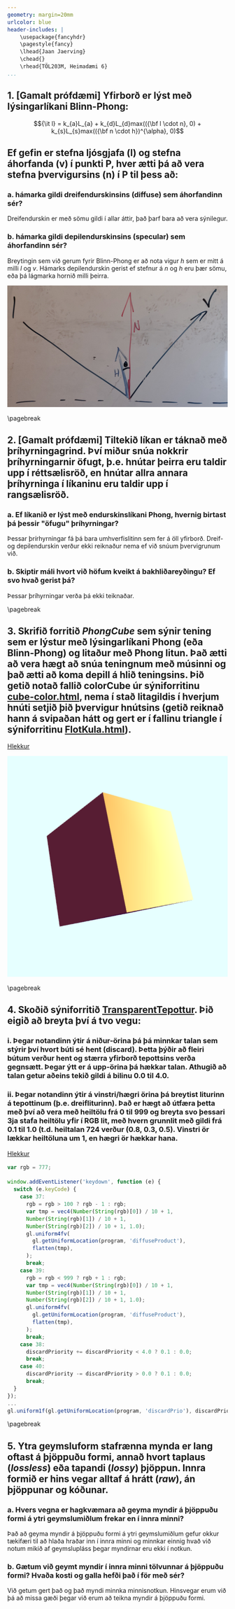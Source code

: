 ```yaml
---
geometry: margin=20mm
urlcolor: blue
header-includes: |
    \usepackage{fancyhdr}
    \pagestyle{fancy}
    \lhead{Jaan Jaerving}
    \chead{}
    \rhead{TÖL203M, Heimadæmi 6}
...
```


## 1. [Gamalt prófdæmi] Yfirborð er lýst með lýsingarlíkani Blinn-Phong:

$${\it l} = k_{a}L_{a} + k_{d}L_{d}max(({\bf l \cdot n}, 0) + k_{s}L_{s}max(({\bf n \cdot h})^{\alpha}, 0)$$

## Ef gefin er stefna ljósgjafa (l) og stefna áhorfanda (v) í punkti P, hver ætti þá að vera stefna þvervigursins (n) í P til þess að:

### a. hámarka gildi dreifendurskinsins (diffuse) sem áhorfandinn sér?

Dreifendurskin er með sömu gildi í allar áttir, það þarf bara að vera sýnilegur.

### b. hámarka gildi depilendurskinsins (specular) sem áhorfandinn sér?

Breytingin sem við gerum fyrir Blinn-Phong er að nota vigur *h* sem er mitt á milli *l* og *v*. Hámarks depilendurskin gerist ef stefnur á *n* og *h* eru þær sömu, eða þá lágmarka hornið milli þeirra.

![Specular](spec.jpg)


\pagebreak

## 2. [Gamalt prófdæmi]  Tiltekið líkan er táknað með þríhyrningagrind.  Því miður snúa nokkrir þríhyrningarnir öfugt, þ.e. hnútar þeirra eru taldir upp í réttsælisröð, en hnútar allra annara þríhyrninga í líkaninu eru taldir upp í rangsælisröð.

### a. Ef líkanið er lýst með endurskinslíkani Phong, hvernig birtast þá þessir "öfugu" þríhyrningar?

Þessar þrírhyrningar fá þá bara umhverfislitinn sem fer á öll yfirborð. Dreif- og depilendurskin verður ekki reiknaður nema ef við snúum þvervigrunum við.

### b. Skiptir máli hvort við höfum kveikt á bakhliðareyðingu?  Ef svo hvað gerist þá?

Þessar þríhyrningar verða þá ekki teiknaðar.


\pagebreak

## 3. Skrifið forritið _PhongCube_ sem sýnir tening sem er lýstur með lýsingarlíkani Phong (eða Blinn-Phong) og litaður með Phong litun.  Það ætti að vera hægt að snúa teningnum með músinni og það ætti að koma depill á hlið teningsins.  Þið getið notað fallið colorCube úr sýniforritinu [cube-color.html](https://hjalmtyr.github.io/WebGL-forrit/Angel/cube-color.html), nema í stað litagildis í hverjum hnúti setjið þið þvervigur hnútsins (getið reiknað hann á svipaðan hátt og gert er í fallinu triangle í sýniforritinu [FlotKula.html](https://hjalmtyr.github.io/WebGL-forrit/Angel/FlotKula.html)).

[Hlekkur](https://anjrv.github.io/hw6/PhongCube.html)

![PhongCube](fk.png)


\pagebreak

## 4. Skoðið sýniforritið [TransparentTepottur](https://hjalmtyr.github.io/WebGL-forrit/Angel/TransparentTepottur.html). Þið eigið að breyta því á tvo vegu:

### i. Þegar notandinn ýtir á niður-örina þá þá minnkar talan sem stýrir því hvort búti sé hent (discard).  Þetta þýðir að fleiri bútum verður hent og stærra yfirborð tepottsins verða gegnsætt.  Þegar ýtt er á upp-örina þá hækkar talan.  Athugið að talan getur aðeins tekið gildi á bilinu 0.0 til 4.0.

### ii. Þegar notandinn ýtir á vinstri/hægri örina þá breytist liturinn á tepottinum (þ.e. dreifliturinn).  Það er hægt að útfæra þetta með því að vera með heiltölu frá 0 til 999 og breyta svo þessari 3ja stafa heiltölu yfir í RGB lit, með hvern grunnlit með gildi frá 0.1 til 1.0 (t.d. heiltalan 724 verður (0.8, 0.3, 0.5).  Vinstri ör lækkar heiltöluna um 1, en hægri ör hækkar hana.

[Hlekkur](https://anjrv.github.io/hw6/TransparentTepottur.html)

```js
var rgb = 777;

window.addEventListener('keydown', function (e) {
  switch (e.keyCode) {
    case 37:
      rgb = rgb > 100 ? rgb - 1 : rgb;
      var tmp = vec4(Number(String(rgb)[0]) / 10 + 1,
      Number(String(rgb)[1]) / 10 + 1,
      Number(String(rgb)[2]) / 10 + 1, 1.0);
      gl.uniform4fv(
        gl.getUniformLocation(program, 'diffuseProduct'),
        flatten(tmp),
      );
      break;
    case 39:
      rgb = rgb < 999 ? rgb + 1 : rgb;
      var tmp = vec4(Number(String(rgb)[0]) / 10 + 1,
      Number(String(rgb)[1]) / 10 + 1,
      Number(String(rgb)[2]) / 10 + 1, 1.0);
      gl.uniform4fv(
        gl.getUniformLocation(program, 'diffuseProduct'),
        flatten(tmp),
      );
      break;
    case 38:
      discardPriority += discardPriority < 4.0 ? 0.1 : 0.0;
      break;
    case 40:
      discardPriority -= discardPriority > 0.0 ? 0.1 : 0.0;
      break;
  }
});
...
gl.uniform1f(gl.getUniformLocation(program, 'discardPrio'), discardPriority);
```

\pagebreak

## 5. Ytra geymsluform stafrænna mynda er lang oftast á þjöppuðu formi, annað hvort taplaus (*lossless*) eða tapandi (*lossy*) þjöppun.  Innra formið er hins vegar alltaf á hrátt (*raw*), án þjöppunar og kóðunar.

### a. Hvers vegna er hagkvæmara að geyma myndir á þjöppuðu formi á ytri geymslumiðlum frekar en í innra minni?

Það að geyma myndir á þjöppuðu formi á ytri geymslumiðlum gefur okkur tækifæri til að hlaða hraðar inn í innra minni og minnkar einnig hvað við notum mikið af geymslupláss þegar myndirnar eru ekki í notkun.

### b. Gætum við geymt myndir í innra minni tölvunnar á þjöppuðu formi?  Hvaða kosti og galla hefði það í för með sér?

Við getum gert það og það myndi minnka minnisnotkun. Hinsvegar erum við þá að missa gæði þegar við erum að teikna myndir á þjöppuðu formi.

